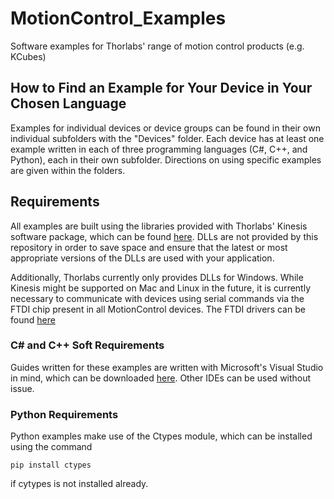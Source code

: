 # MotionControl_Examples
Software examples for Thorlabs'  range of motion control products (e.g. KCubes)

## How to Find an Example for Your Device in Your Chosen Language

Examples for individual devices or device groups can be found in their own individual subfolders with the "Devices" folder. Each device has at least one example written in each of three programming languages (C#, C++, and Python), each in their own subfolder. Directions on using specific examples are given within the folders.

## Requirements

All examples are built using the libraries provided with Thorlabs' Kinesis software package, which can be found [here](https://www.thorlabs.com/software_pages/ViewSoftwarePage.cfm?Code=Motion_Control&viewtab=0). DLLs are not provided by this repository in order to save space and ensure that the latest or most appropriate versions of the DLLs are used with your application.

Additionally, Thorlabs currently only provides DLLs for Windows. While Kinesis might be supported on Mac and Linux in the future, it is currently necessary to communicate with devices using serial commands via the FTDI chip present in all MotionControl devices. The FTDI drivers can be found [here](https://ftdichip.com/drivers/d2xx-drivers/)

### C\# and C++ Soft Requirements

Guides written for these examples are written with Microsoft's Visual Studio in mind, which can be downloaded [here](https://visualstudio.microsoft.com/). Other IDEs can be used without issue.

### Python Requirements

Python examples make use of the Ctypes module, which can be installed using the command

```
pip install ctypes
```

if cytypes is not installed already.
